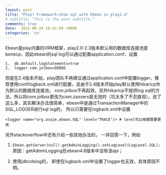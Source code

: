 ```yaml
---
layout: post
title: "Play! Framework—show sql with Ebean in play2.4"
# subtitle: "This is the post subtitle."
comments: true
date:  2015-06-24 16:42:04 +0800
categories: 'cn'
---
```


Ebean是play内置的ORM框架，play2.0-2.3版本默认用的数据库连接池是bonecp，因此ebean的sql log可以通过配置application.conf，设置

```
1.  db.default.logStatements=true
2.  logger.com.jolbox=DEBUG
```

但是在2.4版本开始，play团队不再建议通过application.conf中配置logger，推荐使用conf/logback.xml进行配置，且由于2.4版本开始play默认使用hikaricp作为默认的数据库连接池， com.jolbox不再起效，另外hikaricp不提供log sql的方法，所以将com.jolbox更改为com.zaxxers是无效的（坑太多了不忍直视）。说了这么多，其实解决办法很简单，ebean中是通过TransactionManager中的SQL_LOGGER进行sql log的， 所以只需要在logback.xml中设置

`<logger name="org.avaje.ebean.SQL" level="TRACE"/> # level可以根据需要更改`

另外stackoverflow中还有介绍一些其他办法的， 一并回答一下，例如

1. `Ebean.getServer(null).getAdminLogging().setLogLevel(LogLevel.SQL);` 原因：getAdminLogging在ebean4.6版本中没有该api；

2. 使用jdbcdslog的， 即使在logback.xml中设置了logger也无效，具体原因不明。
